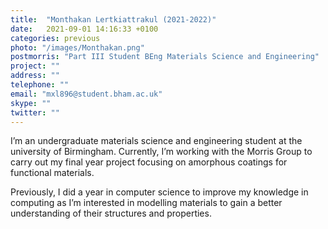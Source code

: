 ```yaml
---
title:  "Monthakan Lertkiattrakul (2021-2022)"
date:   2021-09-01 14:16:33 +0100
categories: previous
photo: "/images/Monthakan.png"
postmorris: "Part III Student BEng Materials Science and Engineering"
project: ""
address: ""
telephone: ""
email: "mxl896@student.bham.ac.uk"
skype: ""
twitter: ""
---
```

I’m an undergraduate materials science and engineering student at the university of Birmingham. Currently, I’m working with the Morris Group to carry out my final year project focusing on amorphous coatings for functional materials.

Previously, I did a year in computer science to improve my knowledge in computing as I’m interested in modelling materials to gain a better understanding of their structures and properties.
